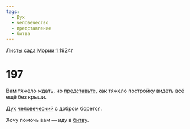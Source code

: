 ```yaml
---
tags:
  - Дух
  - человечество
  - представление
  - битва
---
```


[Листы сада Мории 1 1924г](/agni/1924)

# 197
Вам тяжело ждать, но [представьте](/tag/#представление), как тяжело постройку видеть всё ещё без крыши.   

[Дух](/tag/#Дух) [человеческий](/tag/#человечество) с добром борется.   

Хочу помочь вам — иду в [битву](/tag/#битва).   

